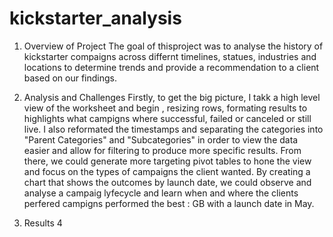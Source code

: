 # kickstarter_analysis
1. Overview of Project
The goal of thisproject was to analyse the history of kickstarter compaigns across differnt timelines, statues, industries and locations to determine trends and provide a recommendation to a client based on our findings. 

2. Analysis and Challenges
Firstly, to get the big picture, I takk a high level view of the worksheet and begin , resizing rows, formating  results to highlights what campigns where successful, failed or canceled or still live. I also reformated the timestamps and separating the categories into "Parent Categories" and "Subcategories"  in order to view the data easier and allow for filtering to produce more specific results. From there, we could generate more targeting pivot tables to hone the view and focus on the types of campaigns the client wanted. By creating a chart that shows the outcomes by launch date, we could observe and analyse a campaig lyfecycle and learn when and where the clients perfered campigns performed the best : GB with a launch date in May. 


3. Results
4
